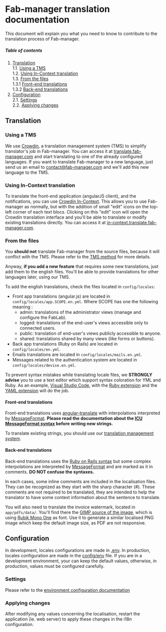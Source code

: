 # Fab-manager translation documentation

This document will explain you what you need to know to contribute to the translation process of Fab-manager.

##### Table of contents

1. [Translation](#translation)<br/>
1.1. [Using a TMS](#using-a-tms)<br/>
1.2. [Using In-Context translation](#using-in-context-translation)<br/>
1.3. [From the files](#from-the-files)<br/>
1.3.1 [Front-end translations](#i18n-translation-front)<br/>
1.3.2 [Back-end translations](#i18n-translation-back)
2. [Configuration](#configuration)<br/>
2.1. [Settings](#settings)<br/>
2.2. [Applying changes](#applying-changes)

<a name="translation"></a>
## Translation

<a name="using-a-tms"></a>
### Using a TMS
We use [Crowdin](https://www.crowdin.com), a translation management system (TMS) to simplify translator's job in Fab-manager.
You can access it at [translate.fab-manager.com](https://translate.fab-manager.com) and start translating to one of the already configured languages.
If you want to translate Fab-manager to a new language, just send us an email to [contact@fab-manager.com](mailto:contact@fab-manager.com) and we'll add this new language to the TMS.

<a name="using-in-context-translation"></a>
### Using In-Context translation
To translate the front-end application (angularJS client), and the notifications, you can use [Crowdin In-Context](https://crowdin.com/page/in-context-localization).
This allows you to use Fab-manager as normally, but with the addition of small "edit" icons on the top-left corner of each text blocs.
Clicking on this "edit" icon will open the Crowdin translation interface and you'll be able to translate or modify existing translations directly.
You can access it at [in-context.translate.fab-manager.com](https://in-context.translate.fab-manager.com/).

<a name="from-the-files"></a>
### From the files
You **should not** translate Fab-manager from the source files, because it will conflict with the TMS.
Please refer to the [TMS method](#using-a-tms) for more details.

Anyway, **if you add a new feature** that requires some new translations, just add them to the english files.
You'll be able to provide translations for other languages later, using our TMS. 

To add the english translations, check the files located in `config/locales`:

- Front app translations (angular.js) are located in  `config/locales/app.SCOPE.en.yml`.
 Where SCOPE has one the following meaning :
    - admin: translations of the administrator views (manage and configure the FabLab).
    - logged: translations of the end-user's views accessible only to connected users.
    - public: translation of end-user's views publicly accessible to anyone.
    - shared: translations shared by many views (like forms or buttons).
- Back app translations (Ruby on Rails) are located in  `config/locales/en.yml`.
- Emails translations are located in `config/locales/mails.en.yml`.
- Messages related to the authentication system are located in `config/locales/devise.en.yml`.

To prevent syntax mistakes while translating locale files, we **STRONGLY advise** you to use a text editor which support syntax coloration for YML and Ruby.
As an example, [Visual Studio Code](https://code.visualstudio.com/), with the [Ruby extension](https://marketplace.visualstudio.com/items?itemName=rebornix.Ruby) and the [YAML extension](https://marketplace.visualstudio.com/items?itemName=redhat.vscode-yaml) will do the job.

<a name="i18n-translation-front"></a>
#### Front-end translations

Front-end translations uses [angular-translate](http://angular-translate.github.io) with interpolations interpreted by [MessageFormat](https://github.com/SlexAxton/messageformat.js/).
**Please read the documentation about the [ICU MessageFormat syntax](http://userguide.icu-project.org/formatparse/messages#TOC-MessageFormat) before writing new strings.**

To translate existing strings, you should use our [translation management system](https://translate.fab-manager.com/).

<a name="i18n-translation-back"></a>
#### Back-end translations

Back-end translations uses the [Ruby on Rails syntax](http://guides.rubyonrails.org/i18n.html) but some complex interpolations are interpreted by [MessageFormat](https://github.com/format-message/message-format-rb) and are marked as it in comments.
**DO NOT confuse the syntaxes.**

In each cases, some inline comments are included in the localisation files.
They can be recognized as they start with the sharp character (#).
These comments are not required to be translated, they are intended to help the translator to have some context information about the sentence to translate.

You will also need to translate the invoice watermark, located in `app/pdfs/data/`.
You'll find there the [GIMP source of the image](app/pdfs/data/watermark.xcf), which is using [Rubik Mono One](https://fonts.google.com/specimen/Rubik+Mono+One) as font.
Use it to generate a similar localised PNG image which keep the default image size, as PDF are not responsive.


<a name="configuration"></a>
## Configuration

In development, locales configurations are made in [.env](../env.example).
In production, locales configuration are made in the [config/env](../setup/env.example) file.
If you are in a development environment, your can keep the default values, otherwise, in production, values must be configured carefully.

<a name="settings"></a>
### Settings

Please refer to the [environment configuration documentation](environment.md#internationalization-settings)

<a name="applying-changes"></a>
### Applying changes

After modifying any values concerning the localisation, restart the application (ie. web server) to apply these changes in the i18n configuration.
